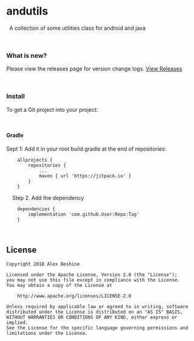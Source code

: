 # andutils
&nbsp;
A collection of some utilities class for android and java 

&nbsp;
### What is new? 
Please view the releases page for version change logs. [View Releases](https://github.com/alex31n/andutils/releases/)

&nbsp;
### Install

To get a Git project into your project:

&nbsp;
#### Gradle 

Sept 1: Add it in your root build.gradle at the end of repositories:

```
	allprojects {
		repositories {
			...
			maven { url 'https://jitpack.io' }
		}
	}
```

&nbsp;
&nbsp;
Step 2. Add the dependency
```
	dependencies {
		implementation 'com.github.User:Repo:Tag'
	}
```



&nbsp;
&nbsp;
## License
    Copyright 2018 Alex Beshine
    
    Licensed under the Apache License, Version 2.0 (the "License");
    you may not use this file except in compliance with the License.
    You may obtain a copy of the License at

        http://www.apache.org/licenses/LICENSE-2.0

    Unless required by applicable law or agreed to in writing, software
    distributed under the License is distributed on an "AS IS" BASIS,
    WITHOUT WARRANTIES OR CONDITIONS OF ANY KIND, either express or implied.
    See the License for the specific language governing permissions and limitations under the License.
    
